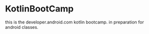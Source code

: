 # KotlinBootCamp
this is the developer.android.com kotlin bootcamp. in preparation for android classes.
